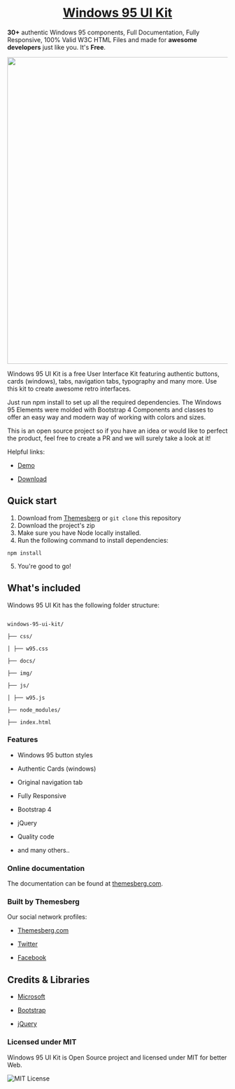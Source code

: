<h1 style="text-align: center"><a href="https://demo.themesberg.com/windows-95-ui-kit/">Windows 95 UI Kit</a></h1>

<p><b>30+</b> authentic Windows 95 components, Full Documentation, Fully Responsive, 100% Valid W3C HTML Files and made for <b>awesome developers</b> just like you. It's <strong>Free</strong>.</p>

<p align="center">
    <a href="https://demo.themesberg.com/windows-95-ui-kit/" align="center" alt="Windows 95 UI Kit Demo">
        <img width="700" align="center" src="https://themesberg.s3.us-east-2.amazonaws.com/public/products/windows-95/windows-95-bootstrap-preview.gif">
    </a>
</p>

<p>Windows 95 UI Kit is a free User Interface Kit featuring authentic buttons, cards (windows), tabs, navigation tabs, typography and many more. Use this kit to create awesome retro interfaces.</p>
<p>Just run npm install to set up all the required dependencies. The Windows 95 Elements were molded with Bootstrap 4 Components and classes to offer an easy way and modern way of working with colors and sizes.</p>
<p>This is an open source project so if you have an idea or would like to perfect the product, feel free to create a PR and we will surely take a look at it!</p>
<p>Helpful links:</p>

- [Demo](https://demo.themesberg.com/windows-95-ui-kit/)

- [Download](https://themesberg.com/product/ui-kits/windows-95-ui-kit?ref=github-windows-95-bootstrap)

## Quick start

1. Download from [Themesberg](https://themesberg.com/product/ui-kits/windows-95-ui-kit?ref=github-windows-95-bootstrap) or `git clone` this repository
2. Download the project's zip
3. Make sure you have Node locally installed.
4. Run the following command to install dependencies:

```
npm install
```

5. You're good to go!

## What's included

Windows 95 UI Kit has the following folder structure:

```

windows-95-ui-kit/

├── css/

│ ├── w95.css

├── docs/

├── img/

├── js/

│ ├── w95.js

├── node_modules/

├── index.html

```

### Features

- Windows 95 button styles

- Authentic Cards (windows)

- Original navigation tab

- Fully Responsive

- Bootstrap 4

- jQuery

- Quality code

- and many others..

### Online documentation

The documentation can be found at [themesberg.com](https://themesberg.com/preview/windows-95-ui-kit/docs/introduction.html).

### Built by Themesberg

Our social network profiles:

- [Themesberg.com](https://themesberg.com?ref=github-windows-95-bootstrap)

- [Twitter](https://twitter.com/themesberg)

- [Facebook](https://www.facebook.com/themesberg)

## Credits & Libraries

- [Microsoft](https://www.microsoft.com/ro-ro/)

- [Bootstrap](https://getbootstrap.com/)

* [jQuery](https://jquery.com/)

### Licensed under MIT

Windows 95 UI Kit is Open Source project and licensed under MIT for better Web.

![MIT License](https://img.shields.io/cocoapods/l/AFNetworking.svg?style=for-the-badge)

